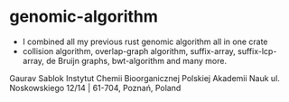 # genomic-algorithm
- I combined all my previous rust genomic algorithm all in one crate
- collision algorithm, overlap-graph algorithm, suffix-array, suffix-lcp-array, de Bruijn graphs, bwt-algorithm and many more.

Gaurav Sablok
Instytut Chemii Bioorganicznej
Polskiej Akademii Nauk
ul. Noskowskiego 12/14 | 61-704, Poznań, Poland

